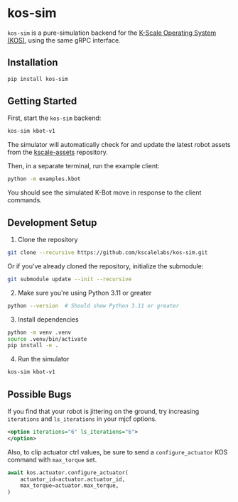 # kos-sim

`kos-sim` is a pure-simulation backend for the [K-Scale Operating System (KOS)](https://github.com/kscalelabs/kos), using the same gRPC interface.

## Installation

```bash
pip install kos-sim
```

## Getting Started

First, start the `kos-sim` backend:

```bash
kos-sim kbot-v1
```

The simulator will automatically check for and update the latest robot assets from the [kscale-assets](https://github.com/kscalelabs/kscale-assets) repository.

Then, in a separate terminal, run the example client:

```bash
python -m examples.kbot
```

You should see the simulated K-Bot move in response to the client commands.

## Development Setup

1. Clone the repository
```bash
git clone --recursive https://github.com/kscalelabs/kos-sim.git
```

Or if you've already cloned the repository, initialize the submodule:

```bash
git submodule update --init --recursive
```

2. Make sure you're using Python 3.11 or greater

```bash
python --version  # Should show Python 3.11 or greater
```

3. Install dependencies

```bash
python -m venv .venv
source .venv/bin/activate
pip install -e .
```

4. Run the simulator

```bash
kos-sim kbot-v1
```


## Possible Bugs

If you find that your robot is jittering on the ground, try increasing `iterations` and `ls_iterations` in your mjcf options.

```xml
<option iterations="6" ls_iterations="6">
</option>
```

Also, to clip actuator ctrl values, be sure to send a `configure_actuator` KOS command with `max_torque` set.

```python
await kos.actuator.configure_actuator(
    actuator_id=actuator.actuator_id,
    max_torque=actuator.max_torque,
)
```